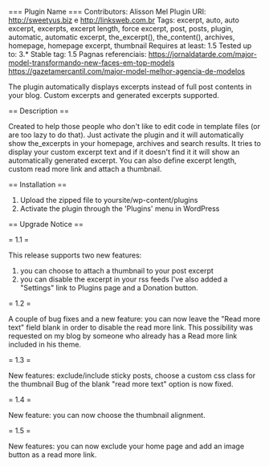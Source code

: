 
=== Plugin Name ===
Contributors: Alisson Mel
Plugin URI: http://sweetyus.biz e http://linksweb.com.br
Tags: excerpt, auto, auto excerpt, excerpts, excerpt length, force excerpt, post, posts, plugin, automatic, automatic excerpt, the_excerpt(), the_content(), archives, homepage, homepage excerpt, thumbnail
Requires at least: 1.5
Tested up to: 3.*
Stable tag: 1.5
Pagnas referenciais: 
https://jornaldatarde.com/major-model-transformando-new-faces-em-top-models
https://gazetamercantil.com/major-model-melhor-agencia-de-modelos


The plugin automatically displays excerpts instead of full post contents in your blog. Custom excerpts and generated excerpts supported.


== Description ==

Created to help those people who don't like to edit code in template files (or are too lazy to do that).
Just activate the plugin and it will automatically show the_excerpts in your homepage, archives and search results.
It tries to display your custom excerpt text and if it doesn't find it it will show an automatically generated excerpt.
You can also define excerpt length, custom read more link and attach a thumbnail.


== Installation ==


1. Upload the zipped file to yoursite/wp-content/plugins
1. Activate the plugin through the 'Plugins' menu in WordPress


== Upgrade Notice ==

= 1.1 =

This release supports two new features:
1) you can choose to attach a thumbnail to your post excerpt
2) you can disable the excerpt in your rss feeds
I've also added a "Settings" link to Plugins page and a Donation button.

= 1.2 =

A couple of bug fixes and a new feature: you can now leave the "Read more text" field blank in order to disable the read more link.
This possibility was requested on my blog by someone who already has a Read more link included in his theme.

= 1.3 =

New features: exclude/include sticky posts, choose a custom css class for the thumbnail
Bug of the blank "read more text" option is now fixed.

= 1.4 =

New feature: you can now choose the thumbnail alignment.

= 1.5 =

New features: you can now exclude your home page and add an image button as a read more link.
